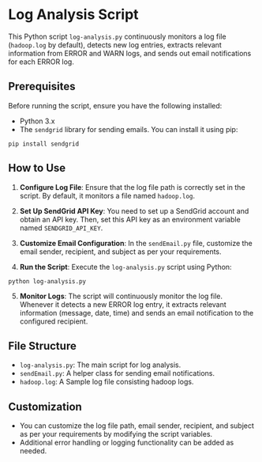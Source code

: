 # Log Analysis Script

This Python script `log-analysis.py` continuously monitors a log file (`hadoop.log` by default), detects new log entries, extracts relevant information from ERROR and WARN logs, and sends out email notifications for each ERROR log.

## Prerequisites

Before running the script, ensure you have the following installed:

- Python 3.x
- The `sendgrid` library for sending emails. You can install it using pip:

```shell
pip install sendgrid
```

## How to Use

1. **Configure Log File**: Ensure that the log file path is correctly set in the script. By default, it monitors a file named `hadoop.log`.

2. **Set Up SendGrid API Key**: You need to set up a SendGrid account and obtain an API key. Then, set this API key as an environment variable named `SENDGRID_API_KEY`.

3. **Customize Email Configuration**: In the `sendEmail.py` file, customize the email sender, recipient, and subject as per your requirements.

4. **Run the Script**: Execute the `log-analysis.py` script using Python:

```shell
python log-analysis.py
```

5. **Monitor Logs**: The script will continuously monitor the log file. Whenever it detects a new ERROR log entry, it extracts relevant information (message, date, time) and sends an email notification to the configured recipient.

## File Structure

- `log-analysis.py`: The main script for log analysis.
- `sendEmail.py`: A helper class for sending email notifications.
- `hadoop.log`: A Sample log file consisting hadoop logs.

## Customization

- You can customize the log file path, email sender, recipient, and subject as per your requirements by modifying the script variables.
- Additional error handling or logging functionality can be added as needed.

